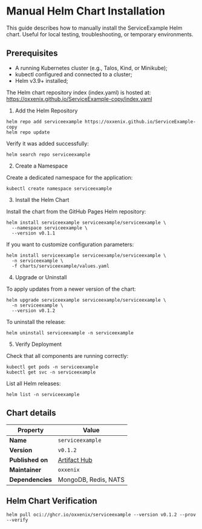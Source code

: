 # Manual Helm Chart Installation

This guide describes how to manually install the ServiceExample Helm chart.
Useful for local testing, troubleshooting, or temporary environments.

## Prerequisites
- A running Kubernetes cluster (e.g., Talos, Kind, or Minikube);
- kubectl configured and connected to a cluster;
- Helm v3.9+ installed;


The Helm chart repository index (index.yaml) is hosted at:
  https://oxxenix.github.io/ServiceExample-copy/index.yaml


1. Add the Helm Repository
```
helm repo add serviceexample https://oxxenix.github.io/ServiceExample-copy
helm repo update
```

Verify it was added successfully:
```
helm search repo serviceexample
```

2. Create a Namespace

Create a dedicated namespace for the application:
```
kubectl create namespace serviceexample
```

3. Install the Helm Chart

Install the chart from the GitHub Pages Helm repository:
```
helm install serviceexample serviceexample/serviceexample \
  --namespace serviceexample \
  --version v0.1.1
```

If you want to customize configuration parameters:
```
helm install serviceexample serviceexample/serviceexample \
  -n serviceexample \
  -f charts/serviceexample/values.yaml
```

4. Upgrade or Uninstall

To apply updates from a newer version of the chart:
```
helm upgrade serviceexample serviceexample/serviceexample \
  -n serviceexample \
  --version v0.1.2
```

To uninstall the release:
```
helm uninstall serviceexample -n serviceexample
```

5. Verify Deployment

Check that all components are running correctly:
```
kubectl get pods -n serviceexample
kubectl get svc -n serviceexample
```

List all Helm releases:
```
helm list -n serviceexample
```

## Chart details
| **Property**     | **Value**                                                                                 |
|------------------|-------------------------------------------------------------------------------------------|
| **Name**         | `serviceexample`                                                                         |
| **Version**      | `v0.1.2`                                                                                 |
| **Published on** | [Artifact Hub](https://artifacthub.io/packages/helm/service-example/serviceexample)       |
| **Maintainer**   | `oxxenix`                                                                                |
| **Dependencies** | MongoDB, Redis, NATS    

## Helm Chart Verification
```
helm pull oci://ghcr.io/oxxenix/serviceexample --version v0.1.2 --prov --verify
```
